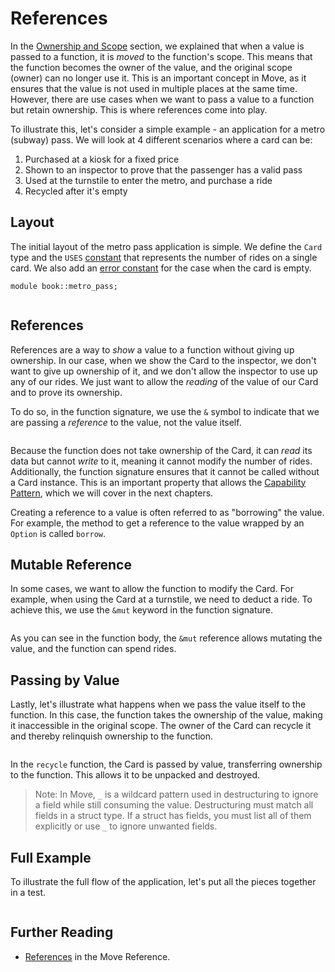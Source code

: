 # References

<!--

Chapter: Basic Syntax
Goal: Show what the borrow checker is and how it works.
Notes:
    - give the metro pass example
    - show why passing by reference is useful
    - mention that reference comparison is faster
    - references can be both mutable and immutable
    - immutable access to shared objects is faster
    - implicit copy
    - moving the value
    - unpacking a reference (mutable and immutable)

 -->

In the [Ownership and Scope](./ownership-and-scope) section, we explained that when a value is
passed to a function, it is _moved_ to the function's scope. This means that the function becomes
the owner of the value, and the original scope (owner) can no longer use it. This is an important
concept in Move, as it ensures that the value is not used in multiple places at the same time.
However, there are use cases when we want to pass a value to a function but retain ownership. This
is where references come into play.

To illustrate this, let's consider a simple example - an application for a metro (subway) pass. We
will look at 4 different scenarios where a card can be:

1. Purchased at a kiosk for a fixed price
2. Shown to an inspector to prove that the passenger has a valid pass
3. Used at the turnstile to enter the metro, and purchase a ride
4. Recycled after it's empty

## Layout

The initial layout of the metro pass application is simple. We define the `Card` type and the `USES`
[constant](./constants) that represents the number of rides on a single card. We also add an
[error constant](./assert-and-abort#error-constants) for the case when the card is empty.

```move file=packages/samples/sources/move-basics/references.move anchor=header_new
module book::metro_pass;


```

<!-- In [the previous section](./ownership-and-scope) we explained the ownership and scope in Move. We showed how the value is *moved* to a new scope, and how it changes the owner. In this section, we will explain how to *borrow* a reference to a value to avoid moving it, and how Move's *borrow checker* ensures that the references are used correctly. -->

## References

References are a way to _show_ a value to a function without giving up ownership. In our case, when
we show the Card to the inspector, we don't want to give up ownership of it, and we don't allow the
inspector to use up any of our rides. We just want to allow the _reading_ of the value of our Card
and to prove its ownership.

To do so, in the function signature, we use the `&` symbol to indicate that we are passing a
_reference_ to the value, not the value itself.

```move file=packages/samples/sources/move-basics/references.move anchor=immutable

```

Because the function does not take ownership of the Card, it can _read_ its data but cannot _write_
to it, meaning it cannot modify the number of rides. Additionally, the function signature ensures
that it cannot be called without a Card instance. This is an important property that allows the
[Capability Pattern](./../programmability/capability), which we will cover in the next chapters.

Creating a reference to a value is often referred to as "borrowing" the value. For example, the
method to get a reference to the value wrapped by an `Option` is called `borrow`.

## Mutable Reference

In some cases, we want to allow the function to modify the Card. For example, when using the Card at
a turnstile, we need to deduct a ride. To achieve this, we use the `&mut` keyword in the function
signature.

```move file=packages/samples/sources/move-basics/references.move anchor=mutable

```

As you can see in the function body, the `&mut` reference allows mutating the value, and the
function can spend rides.

## Passing by Value

Lastly, let's illustrate what happens when we pass the value itself to the function. In this case,
the function takes the ownership of the value, making it inaccessible in the original scope. The
owner of the Card can recycle it and thereby relinquish ownership to the function.

```move file=packages/samples/sources/move-basics/references.move anchor=move

```

In the `recycle` function, the Card is passed by value, transferring ownership to the function. This
allows it to be unpacked and destroyed.

> Note: In Move, `_` is a wildcard pattern used in destructuring to ignore a field while still
> consuming the value. Destructuring must match all fields in a struct type. If a struct has fields,
> you must list all of them explicitly or use `_` to ignore unwanted fields.

## Full Example

To illustrate the full flow of the application, let's put all the pieces together in a test.

```move file=packages/samples/sources/move-basics/references.move anchor=move_2024

```

## Further Reading

- [References](https://move-book.com/reference/primitive-types/references.html) in the Move
  Reference.

<!-- ## Dereference and Copy -->

<!-- TODO: defer and copy, *& -->

<!-- ## Notes -->

<!--
    Move 2024 is great but it's better to show the example with explicit &t and &mut t
    ...and then say that the example could be rewritten with the new syntax


-->

<!-- ## Move 2024

Here's the test from this page written with the Move 2024 syntax:

```move file=packages/samples/sources/move-basics/references.move anchor=move_2024
```
-->
